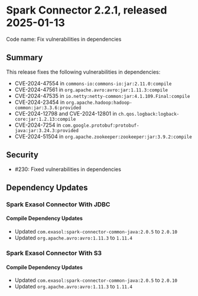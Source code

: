 # Spark Connector 2.2.1, released 2025-01-13

Code name: Fix vulnerabilities in dependencies

## Summary

This release fixes the following vulnerabilities in dependencies:

* CVE-2024-47554 in `commons-io:commons-io:jar:2.11.0:compile`
* CVE-2024-47561 in `org.apache.avro:avro:jar:1.11.3:compile`
* CVE-2024-47535 in `io.netty:netty-common:jar:4.1.109.Final:compile`
* CVE-2024-23454 in `org.apache.hadoop:hadoop-common:jar:3.3.6:provided`
* CVE-2024-12798 and CVE-2024-12801 in `ch.qos.logback:logback-core:jar:1.2.13:compile`
* CVE-2024-7254 in `com.google.protobuf:protobuf-java:jar:3.24.3:provided`
* CVE-2024-51504 in `org.apache.zookeeper:zookeeper:jar:3.9.2:compile`

## Security

* #230: Fixed vulnerabilities in dependencies

## Dependency Updates

### Spark Exasol Connector With JDBC

#### Compile Dependency Updates

* Updated `com.exasol:spark-connector-common-java:2.0.5` to `2.0.10`
* Updated `org.apache.avro:avro:1.11.3` to `1.11.4`

### Spark Exasol Connector With S3

#### Compile Dependency Updates

* Updated `com.exasol:spark-connector-common-java:2.0.5` to `2.0.10`
* Updated `org.apache.avro:avro:1.11.3` to `1.11.4`
